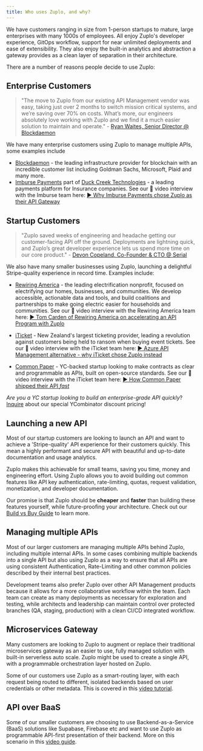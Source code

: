 ```yaml
---
title: Who uses Zuplo, and why?
---
```


We have customers ranging in size from 1-person startups to mature, large
enterprises with many 1000s of employees. All enjoy Zuplo's developer
experience, GitOps workflow, support for near unlimited deployments and ease of
extensibility. They also enjoy the built-in analytics and abstraction a gateway
provides as a clean layer of separation in their architecture.

There are a number of reasons people decide to use Zuplo:

## Enterprise Customers

> "The move to Zuplo from our existing API Management vendor was easy, taking
> just over 2 months to switch mission critical systems, and we’re saving over
> 70% on costs. What’s more, our engineers absolutely love working with Zuplo
> and we find it a much easier solution to maintain and operate." -
> [Ryan Waites, Senior Director @ Blockdaemon](https://www.linkedin.com/in/ryan-waites-020313180/)

We have many enterprise customers using Zuplo to manage multiple APIs, some
examples include

- [Blockdaemon](https://blockdaemon.com) - the leading infrastructure provider
  for blockchain with an incredible customer list including Goldman Sachs,
  Microsoft, Plaid and many more.
- [Imburse Payments](https://imbursepayments.com) part of
  [Duck Creek Technologies](https://www.duckcreek.com/) - a leading payments
  platform for Insurance companies. See our 🎥 video interview with the Imburse
  team here:
  [▶️ Why Imburse Payments chose Zuplo as their API Gateway](https://youtu.be/z94pRJE2zfs)

## Startup Customers

> "Zuplo saved weeks of engineering and headache getting our customer-facing API
> off the ground. Deployments are lightning quick, and Zuplo’s great developer
> experience lets us spend more time on our core product." -
> [Devon Copeland, Co-Founder & CTO @ Serial](https://www.linkedin.com/in/devonkcopeland/)

We also have many smaller businesses using Zuplo, launching a delightful
Stripe-quality experience in record time. Examples include:

- [Rewiring America](https://www.rewiringamerica.org/) - the leading
  electrification nonprofit, focused on electrifying our homes, businesses, and
  communities. We develop accessible, actionable data and tools, and build
  coalitions and partnerships to make going electric easier for households and
  communities. See our 🎥 video interview with the Rewiring America team here:
  [▶️ Tom Carden of Rewiring America on accelerating an API Program with Zuplo](https://youtu.be/wUKLrNIRC_8)

- [iTicket](https://iticket.co.nz) - New Zealand's largest ticketing provider,
  leading a revolution against customers being held to ransom when buying event
  tickets. See our 🎥 video interview with the iTicket team here:
  [▶️ Azure API Management alternative - why iTicket chose Zuplo instead](https://youtu.be/ZWS4x4pwyuo)

- [Common Paper](https://commonpaper.com) - YC-backed startup looking to make
  contracts as clear and programmable as APIs, built on open-source standards.
  See our 🎥 video interview with the iTicket team here:
  [▶️ How Common Paper shipped their API _fast_](https://youtu.be/1rAxJFVXU84)

_Are you a YC startup looking to build an enterprise-grade API quickly_?
[Inquire](mailto:sales@zuplo.com) about our special YCombinator discount
pricing!

## Launching a new API

Most of our startup customers are looking to launch an API and want to achieve a
'Stripe-quality' API experience for their customers quickly. This mean a highly
performant and secure API with beautiful and up-to-date documentation and usage
analytics.

Zuplo makes this achievable for small teams, saving you time, money and
engineering effort. Using Zuplo allows you to avoid building out common features
like API key authentication, rate-limiting, quotas, request validation,
monetization, and developer documentation.

Our promise is that Zuplo should be **cheaper** and **faster** than building
these features yourself, while future-proofing your architecture. Check out our
[Build vs Buy Guide](https://zuplo.com/build-vs-buy-api-management-tools) to
learn more.

## Managing multiple APIs

Most of our larger customers are managing multiple APIs behind Zuplo, including
multiple internal APIs. In some cases combining multiple backends into a single
API but also using Zuplo as a way to ensure that all APIs are using consistent
Authentication, Rate-Limiting and other common policies described by their
internal best practices.

Development teams also prefer Zuplo over other API Management products because
it allows for a more collaborative workflow within the team. Each team can
create as many deployments as necessary for exploration and testing, while
architects and leadership can maintain control over protected branches (QA,
staging, production) with a clean CI/CD integrated workflow.

## Microservices Gateway

Many customers are looking to Zuplo to augment or replace their traditional
microservices gateway as an easier to use, fully managed solution with built-in
serverless auto scale. Zuplo might be used to create a single API, with a
programmable orchestration layer hosted on Zuplo.

Some of our customers use Zuplo as a smart-routing layer, with each request
being routed to different, isolated backends based on user credentials or other
metadata. This is covered in this
[video tutorial](https://www.youtube.com/watch?v=SC-HuZqEEPE).

## API over BaaS

Some of our smaller customers are choosing to use Backend-as-a-Service (BaaS)
solutions like Supabase, Firebase etc and want to use Zuplo as programmable
API-first presentation of their backend. More on this scenario in this
[video guide](https://www.youtube.com/watch?v=GJSkbxMnWxE).
